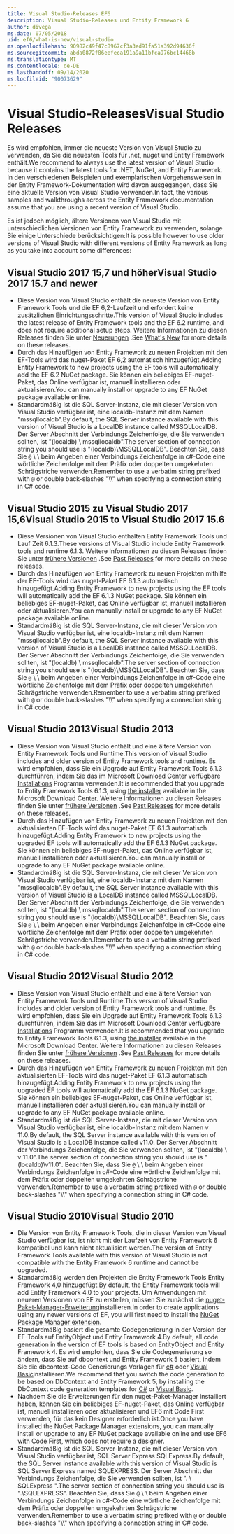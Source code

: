 ```yaml
---
title: Visual Studio-Releases EF6
description: Visual Studio-Releases und Entity Framework 6
author: divega
ms.date: 07/05/2018
uid: ef6/what-is-new/visual-studio
ms.openlocfilehash: 90982c49f47c8967cf3a3ed91fa51a392d94636f
ms.sourcegitcommit: abda0872f86eefeca191a9a11bfca976bc14468b
ms.translationtype: MT
ms.contentlocale: de-DE
ms.lasthandoff: 09/14/2020
ms.locfileid: "90073629"
---
```

# <a name="visual-studio-releases"></a><span data-ttu-id="cf146-103">Visual Studio-Releases</span><span class="sxs-lookup"><span data-stu-id="cf146-103">Visual Studio Releases</span></span>

<span data-ttu-id="cf146-104">Es wird empfohlen, immer die neueste Version von Visual Studio zu verwenden, da Sie die neuesten Tools für .net, nuget und Entity Framework enthält.</span><span class="sxs-lookup"><span data-stu-id="cf146-104">We recommend to always use the latest version of Visual Studio because it contains the latest tools for .NET, NuGet, and Entity Framework.</span></span>
<span data-ttu-id="cf146-105">In den verschiedenen Beispielen und exemplarischen Vorgehensweisen in der Entity Framework-Dokumentation wird davon ausgegangen, dass Sie eine aktuelle Version von Visual Studio verwenden.</span><span class="sxs-lookup"><span data-stu-id="cf146-105">In fact, the various samples and walkthroughs across the Entity Framework documentation assume that you are using a recent version of Visual Studio.</span></span>

<span data-ttu-id="cf146-106">Es ist jedoch möglich, ältere Versionen von Visual Studio mit unterschiedlichen Versionen von Entity Framework zu verwenden, solange Sie einige Unterschiede berücksichtigen:</span><span class="sxs-lookup"><span data-stu-id="cf146-106">It is possible however to use older versions of Visual Studio with different versions of Entity Framework as long as you take into account some differences:</span></span>

## <a name="visual-studio-2017-157-and-newer"></a><span data-ttu-id="cf146-107">Visual Studio 2017 15,7 und höher</span><span class="sxs-lookup"><span data-stu-id="cf146-107">Visual Studio 2017 15.7 and newer</span></span>

- <span data-ttu-id="cf146-108">Diese Version von Visual Studio enthält die neueste Version von Entity Framework Tools und die EF 6,2-Laufzeit und erfordert keine zusätzlichen Einrichtungsschritte.</span><span class="sxs-lookup"><span data-stu-id="cf146-108">This version of Visual Studio includes the latest release of Entity Framework tools and the EF 6.2 runtime, and does not require additional setup steps.</span></span>
<span data-ttu-id="cf146-109">Weitere Informationen zu diesen Releases finden Sie unter [Neuerungen](xref:ef6/what-is-new/index) .</span><span class="sxs-lookup"><span data-stu-id="cf146-109">See [What's New](xref:ef6/what-is-new/index) for more details on these releases.</span></span>
- <span data-ttu-id="cf146-110">Durch das Hinzufügen von Entity Framework zu neuen Projekten mit den EF-Tools wird das nuget-Paket EF 6,2 automatisch hinzugefügt.</span><span class="sxs-lookup"><span data-stu-id="cf146-110">Adding Entity Framework to new projects using the EF tools will automatically add the EF 6.2 NuGet package.</span></span>
<span data-ttu-id="cf146-111">Sie können ein beliebiges EF-nuget-Paket, das Online verfügbar ist, manuell installieren oder aktualisieren.</span><span class="sxs-lookup"><span data-stu-id="cf146-111">You can manually install or upgrade to any EF NuGet package available online.</span></span>
- <span data-ttu-id="cf146-112">Standardmäßig ist die SQL Server-Instanz, die mit dieser Version von Visual Studio verfügbar ist, eine localdb-Instanz mit dem Namen "mssqllocaldb".</span><span class="sxs-lookup"><span data-stu-id="cf146-112">By default, the SQL Server instance available with this version of Visual Studio is a LocalDB instance called MSSQLLocalDB.</span></span>
<span data-ttu-id="cf146-113">Der Server Abschnitt der Verbindungs Zeichenfolge, die Sie verwenden sollten, ist "(localdb) \\ mssqllocaldb".</span><span class="sxs-lookup"><span data-stu-id="cf146-113">The server section of connection string you should use is "(localdb)\\MSSQLLocalDB".</span></span>
<span data-ttu-id="cf146-114">Beachten Sie, dass Sie `@` \\ \\ beim Angeben einer Verbindungs Zeichenfolge in c#-Code eine wörtliche Zeichenfolge mit dem Präfix oder doppelten umgekehrten Schrägstriche verwenden.</span><span class="sxs-lookup"><span data-stu-id="cf146-114">Remember to use a verbatim string prefixed with `@` or double back-slashes "\\\\" when specifying a connection string in C# code.</span></span>  


## <a name="visual-studio-2015-to-visual-studio-2017-156"></a><span data-ttu-id="cf146-115">Visual Studio 2015 zu Visual Studio 2017 15,6</span><span class="sxs-lookup"><span data-stu-id="cf146-115">Visual Studio 2015 to Visual Studio 2017 15.6</span></span>

- <span data-ttu-id="cf146-116">Diese Versionen von Visual Studio enthalten Entity Framework Tools und Lauf Zeit 6.1.3.</span><span class="sxs-lookup"><span data-stu-id="cf146-116">These versions of Visual Studio include Entity Framework tools and runtime 6.1.3.</span></span>
<span data-ttu-id="cf146-117">Weitere Informationen zu diesen Releases finden Sie unter [frühere Versionen](xref:ef6/what-is-new/past-releases#ef-613) .</span><span class="sxs-lookup"><span data-stu-id="cf146-117">See [Past Releases](xref:ef6/what-is-new/past-releases#ef-613) for more details on these releases.</span></span>
- <span data-ttu-id="cf146-118">Durch das Hinzufügen von Entity Framework zu neuen Projekten mithilfe der EF-Tools wird das nuget-Paket EF 6.1.3 automatisch hinzugefügt.</span><span class="sxs-lookup"><span data-stu-id="cf146-118">Adding Entity Framework to new projects using the EF tools will automatically add the EF 6.1.3 NuGet package.</span></span>
<span data-ttu-id="cf146-119">Sie können ein beliebiges EF-nuget-Paket, das Online verfügbar ist, manuell installieren oder aktualisieren.</span><span class="sxs-lookup"><span data-stu-id="cf146-119">You can manually install or upgrade to any EF NuGet package available online.</span></span>
- <span data-ttu-id="cf146-120">Standardmäßig ist die SQL Server-Instanz, die mit dieser Version von Visual Studio verfügbar ist, eine localdb-Instanz mit dem Namen "mssqllocaldb".</span><span class="sxs-lookup"><span data-stu-id="cf146-120">By default, the SQL Server instance available with this version of Visual Studio is a LocalDB instance called MSSQLLocalDB.</span></span>
<span data-ttu-id="cf146-121">Der Server Abschnitt der Verbindungs Zeichenfolge, die Sie verwenden sollten, ist "(localdb) \\ mssqllocaldb".</span><span class="sxs-lookup"><span data-stu-id="cf146-121">The server section of connection string you should use is "(localdb)\\MSSQLLocalDB".</span></span>
<span data-ttu-id="cf146-122">Beachten Sie, dass Sie `@` \\ \\ beim Angeben einer Verbindungs Zeichenfolge in c#-Code eine wörtliche Zeichenfolge mit dem Präfix oder doppelten umgekehrten Schrägstriche verwenden.</span><span class="sxs-lookup"><span data-stu-id="cf146-122">Remember to use a verbatim string prefixed with `@` or double back-slashes "\\\\" when specifying a connection string in C# code.</span></span>  


## <a name="visual-studio-2013"></a><span data-ttu-id="cf146-123">Visual Studio 2013</span><span class="sxs-lookup"><span data-stu-id="cf146-123">Visual Studio 2013</span></span>
- <span data-ttu-id="cf146-124">Diese Version von Visual Studio enthält und eine ältere Version von Entity Framework Tools und Runtime.</span><span class="sxs-lookup"><span data-stu-id="cf146-124">This version of Visual Studio includes and older version of Entity Framework tools and runtime.</span></span>
<span data-ttu-id="cf146-125">Es wird empfohlen, dass Sie ein Upgrade auf Entity Framework Tools 6.1.3 durchführen, indem Sie das im Microsoft Download Center verfügbare [Installations](https://www.microsoft.com/download/details.aspx?id=40762) Programm verwenden.</span><span class="sxs-lookup"><span data-stu-id="cf146-125">It is recommended that you upgrade to Entity Framework Tools 6.1.3, using [the installer](https://www.microsoft.com/download/details.aspx?id=40762) available in the Microsoft Download Center.</span></span>
<span data-ttu-id="cf146-126">Weitere Informationen zu diesen Releases finden Sie unter [frühere Versionen](xref:ef6/what-is-new/past-releases#ef-613) .</span><span class="sxs-lookup"><span data-stu-id="cf146-126">See [Past Releases](xref:ef6/what-is-new/past-releases#ef-613) for more details on these releases.</span></span>
- <span data-ttu-id="cf146-127">Durch das Hinzufügen von Entity Framework zu neuen Projekten mit den aktualisierten EF-Tools wird das nuget-Paket EF 6.1.3 automatisch hinzugefügt.</span><span class="sxs-lookup"><span data-stu-id="cf146-127">Adding Entity Framework to new projects using the upgraded EF tools will automatically add the EF 6.1.3 NuGet package.</span></span>
<span data-ttu-id="cf146-128">Sie können ein beliebiges EF-nuget-Paket, das Online verfügbar ist, manuell installieren oder aktualisieren.</span><span class="sxs-lookup"><span data-stu-id="cf146-128">You can manually install or upgrade to any EF NuGet package available online.</span></span>
- <span data-ttu-id="cf146-129">Standardmäßig ist die SQL Server-Instanz, die mit dieser Version von Visual Studio verfügbar ist, eine localdb-Instanz mit dem Namen "mssqllocaldb".</span><span class="sxs-lookup"><span data-stu-id="cf146-129">By default, the SQL Server instance available with this version of Visual Studio is a LocalDB instance called MSSQLLocalDB.</span></span>
<span data-ttu-id="cf146-130">Der Server Abschnitt der Verbindungs Zeichenfolge, die Sie verwenden sollten, ist "(localdb) \\ mssqllocaldb".</span><span class="sxs-lookup"><span data-stu-id="cf146-130">The server section of connection string you should use is "(localdb)\\MSSQLLocalDB".</span></span>
<span data-ttu-id="cf146-131">Beachten Sie, dass Sie `@` \\ \\ beim Angeben einer Verbindungs Zeichenfolge in c#-Code eine wörtliche Zeichenfolge mit dem Präfix oder doppelten umgekehrten Schrägstriche verwenden.</span><span class="sxs-lookup"><span data-stu-id="cf146-131">Remember to use a verbatim string prefixed with `@` or double back-slashes "\\\\" when specifying a connection string in C# code.</span></span>  

## <a name="visual-studio-2012"></a><span data-ttu-id="cf146-132">Visual Studio 2012</span><span class="sxs-lookup"><span data-stu-id="cf146-132">Visual Studio 2012</span></span>

- <span data-ttu-id="cf146-133">Diese Version von Visual Studio enthält und eine ältere Version von Entity Framework Tools und Runtime.</span><span class="sxs-lookup"><span data-stu-id="cf146-133">This version of Visual Studio includes and older version of Entity Framework tools and runtime.</span></span>
<span data-ttu-id="cf146-134">Es wird empfohlen, dass Sie ein Upgrade auf Entity Framework Tools 6.1.3 durchführen, indem Sie das im Microsoft Download Center verfügbare [Installations](https://www.microsoft.com/download/details.aspx?id=40762) Programm verwenden.</span><span class="sxs-lookup"><span data-stu-id="cf146-134">It is recommended that you upgrade to Entity Framework Tools 6.1.3, using [the installer](https://www.microsoft.com/download/details.aspx?id=40762) available in the Microsoft Download Center.</span></span>
<span data-ttu-id="cf146-135">Weitere Informationen zu diesen Releases finden Sie unter [frühere Versionen](xref:ef6/what-is-new/past-releases#ef-613) .</span><span class="sxs-lookup"><span data-stu-id="cf146-135">See [Past Releases](xref:ef6/what-is-new/past-releases#ef-613) for more details on these releases.</span></span>
- <span data-ttu-id="cf146-136">Durch das Hinzufügen von Entity Framework zu neuen Projekten mit den aktualisierten EF-Tools wird das nuget-Paket EF 6.1.3 automatisch hinzugefügt.</span><span class="sxs-lookup"><span data-stu-id="cf146-136">Adding Entity Framework to new projects using the upgraded EF tools will automatically add the EF 6.1.3 NuGet package.</span></span>
<span data-ttu-id="cf146-137">Sie können ein beliebiges EF-nuget-Paket, das Online verfügbar ist, manuell installieren oder aktualisieren.</span><span class="sxs-lookup"><span data-stu-id="cf146-137">You can manually install or upgrade to any EF NuGet package available online.</span></span>
- <span data-ttu-id="cf146-138">Standardmäßig ist die SQL Server-Instanz, die mit dieser Version von Visual Studio verfügbar ist, eine localdb-Instanz mit dem Namen v 11.0.</span><span class="sxs-lookup"><span data-stu-id="cf146-138">By default, the SQL Server instance available with this version of Visual Studio is a LocalDB instance called v11.0.</span></span>
<span data-ttu-id="cf146-139">Der Server Abschnitt der Verbindungs Zeichenfolge, die Sie verwenden sollten, ist "(localdb) \\ v 11.0".</span><span class="sxs-lookup"><span data-stu-id="cf146-139">The server section of connection string you should use is "(localdb)\\v11.0".</span></span>
<span data-ttu-id="cf146-140">Beachten Sie, dass Sie `@` \\ \\ beim Angeben einer Verbindungs Zeichenfolge in c#-Code eine wörtliche Zeichenfolge mit dem Präfix oder doppelten umgekehrten Schrägstriche verwenden.</span><span class="sxs-lookup"><span data-stu-id="cf146-140">Remember to use a verbatim string prefixed with `@` or double back-slashes "\\\\" when specifying a connection string in C# code.</span></span>  

## <a name="visual-studio-2010"></a><span data-ttu-id="cf146-141">Visual Studio 2010</span><span class="sxs-lookup"><span data-stu-id="cf146-141">Visual Studio 2010</span></span>

- <span data-ttu-id="cf146-142">Die Version von Entity Framework Tools, die in dieser Version von Visual Studio verfügbar ist, ist nicht mit der Laufzeit von Entity Framework 6 kompatibel und kann nicht aktualisiert werden.</span><span class="sxs-lookup"><span data-stu-id="cf146-142">The version of Entity Framework Tools available with this version of Visual Studio is not compatible with the Entity Framework 6 runtime and cannot be upgraded.</span></span>
- <span data-ttu-id="cf146-143">Standardmäßig werden den Projekten die Entity Framework Tools Entity Framework 4,0 hinzugefügt.</span><span class="sxs-lookup"><span data-stu-id="cf146-143">By default, the Entity Framework tools will add Entity Framework 4.0 to your projects.</span></span>
<span data-ttu-id="cf146-144">Um Anwendungen mit neueren Versionen von EF zu erstellen, müssen Sie zunächst die [nuget-Paket-Manager-Erweiterung](https://marketplace.visualstudio.com/items?itemName=NuGetTeam.NuGetPackageManager)installieren.</span><span class="sxs-lookup"><span data-stu-id="cf146-144">In order to create applications using any newer versions of EF, you will first need to install the [NuGet Package Manager extension](https://marketplace.visualstudio.com/items?itemName=NuGetTeam.NuGetPackageManager).</span></span>
- <span data-ttu-id="cf146-145">Standardmäßig basiert die gesamte Codegenerierung in der-Version der EF-Tools auf EntityObject und Entity Framework 4.</span><span class="sxs-lookup"><span data-stu-id="cf146-145">By default, all code generation in the version of EF tools is based on EntityObject and Entity Framework 4.</span></span>
<span data-ttu-id="cf146-146">Es wird empfohlen, dass Sie die Codegenerierung so ändern, dass Sie auf dbcontext und Entity Framework 5 basiert, indem Sie die dbcontext-Code Generierungs Vorlagen für [c#](https://marketplace.visualstudio.com/items?itemName=EntityFrameworkTeam.EF5xDbContextGeneratorforC) oder [Visual Basic](https://marketplace.visualstudio.com/items?itemName=EntityFrameworkTeam.EF5xDbContextGeneratorforVBNET)installieren.</span><span class="sxs-lookup"><span data-stu-id="cf146-146">We recommend that you switch the code generation to be based on DbContext and Entity Framework 5, by installing the DbContext code generation templates for [C#](https://marketplace.visualstudio.com/items?itemName=EntityFrameworkTeam.EF5xDbContextGeneratorforC) or [Visual Basic](https://marketplace.visualstudio.com/items?itemName=EntityFrameworkTeam.EF5xDbContextGeneratorforVBNET).</span></span>
- <span data-ttu-id="cf146-147">Nachdem Sie die Erweiterungen für den nuget-Paket-Manager installiert haben, können Sie ein beliebiges EF-nuget-Paket, das Online verfügbar ist, manuell installieren oder aktualisieren und EF6 mit Code First verwenden, für das kein Designer erforderlich ist.</span><span class="sxs-lookup"><span data-stu-id="cf146-147">Once you have installed the NuGet Package Manager extensions, you can manually install or upgrade to any EF NuGet package available online and use EF6 with Code First, which does not require a designer.</span></span>
- <span data-ttu-id="cf146-148">Standardmäßig ist die SQL Server-Instanz, die mit dieser Version von Visual Studio verfügbar ist, SQL Server Express SQLExpress.</span><span class="sxs-lookup"><span data-stu-id="cf146-148">By default, the SQL Server instance available with this version of Visual Studio is SQL Server Express named SQLEXPRESS.</span></span>
<span data-ttu-id="cf146-149">Der Server Abschnitt der Verbindungs Zeichenfolge, die Sie verwenden sollten, ist ". \\ SQLExpress ".</span><span class="sxs-lookup"><span data-stu-id="cf146-149">The server section of connection string you should use is ".\\SQLEXPRESS".</span></span>
<span data-ttu-id="cf146-150">Beachten Sie, dass Sie `@` \\ \\ beim Angeben einer Verbindungs Zeichenfolge in c#-Code eine wörtliche Zeichenfolge mit dem Präfix oder doppelten umgekehrten Schrägstriche verwenden.</span><span class="sxs-lookup"><span data-stu-id="cf146-150">Remember to use a verbatim string prefixed with `@` or double back-slashes "\\\\" when specifying a connection string in C# code.</span></span>
